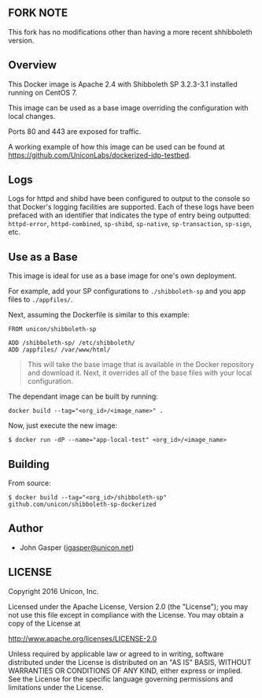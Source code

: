 ## FORK NOTE
This fork has no modifications other than having a more recent shhibboleth version.

## Overview
This Docker image is Apache 2.4 with Shibboleth SP 3.2.3-3.1 installed running on CentOS 7.

This image can be used as a base image overriding the configuration with local changes.

Ports 80 and 443 are exposed for traffic.

A working example of how this image can be used can be found at https://github.com/UniconLabs/dockerized-idp-testbed.

## Logs
Logs for httpd and shibd have been configured to output to the console so that Docker's logging facilities are supported. Each of these logs have been prefaced with an identifier that indicates the type of entry being outputted: `httpd-error`, `httpd-combined`, `sp-shibd`, `sp-native`, `sp-transaction`, `sp-sign`, etc.

## Use as a Base
This image is ideal for use as a base image for one's own deployment. 

For example, add your SP configurations to `./shibboleth-sp` and you app files to `./appfiles/`.

Next, assuming the Dockerfile is similar to this example:

```
FROM unicon/shibboleth-sp

ADD /shibboleth-sp/ /etc/shibboleth/
ADD /appfiles/ /var/www/html/ 
```

> This will take the base image that is available in the Docker repository and download it. Next, it overrides all of the base files with your local configuration.

The dependant image can be built by running:

```
docker build --tag="<org_id>/<image_name>" .
```

Now, just execute the new image:

```
$ docker run -dP --name="app-local-test" <org_id>/<image_name> 
```

## Building

From source:

```
$ docker build --tag="<org_id>/shibboleth-sp" github.com/unicon/shibboleth-sp-dockerized
```

## Author

  * John Gasper (<jgasper@unicon.net>)


## LICENSE

Copyright 2016 Unicon, Inc.

Licensed under the Apache License, Version 2.0 (the "License");
you may not use this file except in compliance with the License.
You may obtain a copy of the License at

  http://www.apache.org/licenses/LICENSE-2.0

Unless required by applicable law or agreed to in writing, software
distributed under the License is distributed on an "AS IS" BASIS,
WITHOUT WARRANTIES OR CONDITIONS OF ANY KIND, either express or implied.
See the License for the specific language governing permissions and
limitations under the License.
